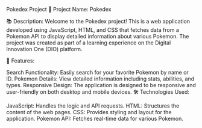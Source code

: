 
Pokedex Project
🚀 Project Name: Pokedex

📚 Description:
Welcome to the Pokedex project! This is a web application developed using JavaScript, HTML, and CSS that fetches data from a Pokemon API to display detailed information about various Pokemon. The project was created as part of a learning experience on the Digital Innovation One (DIO) platform.

🌟 Features:

Search Functionality: Easily search for your favorite Pokemon by name or ID.
Pokemon Details: View detailed information including stats, abilities, and types.
Responsive Design: The application is designed to be responsive and user-friendly on both desktop and mobile devices.
🛠️ Technologies Used:

JavaScript: Handles the logic and API requests.
HTML: Structures the content of the web pages.
CSS: Provides styling and layout for the application.
Pokemon API: Fetches real-time data for various Pokemon.